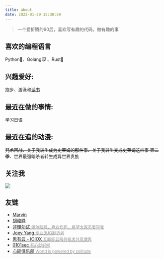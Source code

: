 ```yaml
---
title: about
date: 2022-01-29 15:30:59
---
```


> 一个爱折腾的90后，喜欢写有趣的代码，做有趣的事

## 喜欢的编程语言
Python🐍、Golang🐭 、Rust🦀️

## 兴趣爱好:
跑步、游泳和[读书](https://leetao-personal.notion.site/32718a67dc634ab1960b3591bc52d913)

## 最近在做的事情:
学习日语

## 最近在追的动漫:
~~咒术回战、关于我转生成为史莱姆的那件事、关于我转生变成史莱姆这档事 第二季~~、世界最强暗杀者转生成异世界贵族

## 关注我

<p>
<img src="https://www.leetao94.cn/post-images/1631345586664.jpg"/>
</p>

## 友链
<ul>
    <li>
        <a href='https://laji.blog'>
       Marvin<span style="color:#949494;font-size:13px"></span>
        </a>
    </li>
    <li>
        <a href='https://www.cnblogs.com/hujunzheng'>
       胡峻峥<span style="color:#949494;font-size:13px"></span>
        </a>
    </li>
    <li>
        <a href='https://www.ntiy.com'>
        非理勿试 <span style="color:#949494;font-size:13px">偶尔脑残，喜欢作死，希望大家不要学我</span>
        </a>
    </li>
    <li>
        <a href='http://code2life.top/'>
        Joey Yang <span style="color:#949494;font-size:13px">专业BUG制造者</span>
        </a>
    </li>
    <li>
        <a href='https://www.ioiox.com/'>
        思有云 - IOIOX <span style="color:#949494;font-size:13px">互联网云服务技术分享博客</span>
        </a>
    </li>
    <li>
        <a href='https://blog.0101sec.com/'>
        0101sec <span style="color:#949494;font-size:13px">开心就好啦</span>
        </a>
    </li>
    <li>
        <a href='https://sad.gs'>
        心碎俱乐部 <span style="color:#949494;font-size:13px">World is powered by solitude</span>
        </a>
    </li>
</ul>
